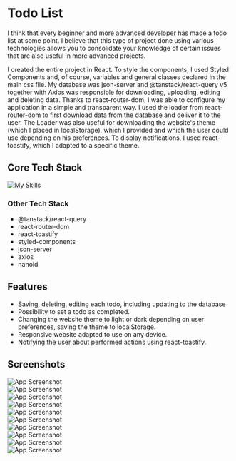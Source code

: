# Todo List

I think that every beginner and more advanced developer has made a todo list at some point. I believe that this type of project done using various technologies allows you to consolidate your knowledge of certain issues that are also useful in more advanced projects.

I created the entire project in React. To style the components, I used Styled Components and, of course, variables and general classes declared in the main css file. My database was json-server and @tanstack/react-query v5 together with Axios was responsible for downloading, uploading, editing and deleting data. Thanks to react-router-dom, I was able to configure my application in a simple and transparent way. I used the loader from react-router-dom to first download data from the database and deliver it to the user. The Loader was also useful for downloading the website's theme (which I placed in localStorage), which I provided and which the user could use depending on his preferences. To display notifications, I used react-toastify, which I adapted to a specific theme.

## Core Tech Stack

[![My Skills](https://skillicons.dev/icons?i=js,react,html,css)](https://skillicons.dev)

### Other Tech Stack

- @tanstack/react-query
- react-router-dom
- react-toastify
- styled-components
- json-server
- axios
- nanoid

## Features

- Saving, deleting, editing each todo, including updating to the database
- Possibility to set a todo as completed.
- Changing the website theme to light or dark depending on user preferences, saving the theme to localStorage.
- Responsive website adapted to use on any device.
- Notifying the user about performed actions using react-toastify.

## Screenshots

![App Screenshot](https://i.imgur.com/bYs0pG3.png)
<br>
![App Screenshot](https://i.imgur.com/q4j6Chw.png)
<br>
![App Screenshot](https://i.imgur.com/EZXZXki.png)
<br>
![App Screenshot](https://i.imgur.com/uZNPnqF.png)
<br>
![App Screenshot](https://i.imgur.com/jA9foNS.png)
<br>
![App Screenshot](https://i.imgur.com/gFzfLaD.png)
<br>
![App Screenshot](https://i.imgur.com/8QgocCS.png)
<br>
![App Screenshot](https://i.imgur.com/UVzytIg.png)
<br>
![App Screenshot](https://i.imgur.com/EaQ0xdg.png)
<br>
![App Screenshot](https://i.imgur.com/4vCTNMY.png)
<br>
